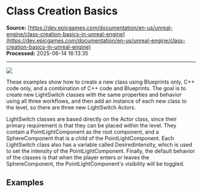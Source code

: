 # Class Creation Basics

**Source:** [https://dev.epicgames.com/documentation/en-us/unreal-engine/class-creation-basics-in-unreal-engine](https://dev.epicgames.com/documentation/en-us/unreal-engine/class-creation-basics-in-unreal-engine)  
**Processed:** 2025-06-14 16:13:35

---

![](https://d1iv7db44yhgxn.cloudfront.net/documentation/images/d54c61fa-60b4-4a9e-8426-ea6e476374c4/lightswitchactor.png)

These examples show how to create a new class using Blueprints only, C++ code only, and a combination of C++ code and Blueprints. The goal is to create new LightSwitch classes with the same properties and behavior using all three workflows, and then add an instance of each new class to the level, so there are three new LightSwitch Actors.

LightSwitch classes are based directly on the Actor class, since their primary requirement is that they can be placed within the level. They contain a PointLightComponent as the root component, and a SphereComponent that is a child of the PointLightComponent. Each LightSwitch class also has a variable called DesiredIntensity, which is used to set the intensity of the PointLightComponent. Finally, the default behavior of the classes is that when the player enters or leaves the SphereComponent, the PointLightComponent's visibility will be toggled.

## Examples